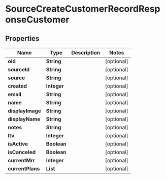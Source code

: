

# SourceCreateCustomerRecordResponseCustomer


## Properties

| Name | Type | Description | Notes |
|------------ | ------------- | ------------- | -------------|
|**oid** | **String** |  |  [optional] |
|**sourceId** | **String** |  |  [optional] |
|**source** | **String** |  |  [optional] |
|**created** | **Integer** |  |  [optional] |
|**email** | **String** |  |  [optional] |
|**name** | **String** |  |  [optional] |
|**displayImage** | **String** |  |  [optional] |
|**displayName** | **String** |  |  [optional] |
|**notes** | **String** |  |  [optional] |
|**ltv** | **Integer** |  |  [optional] |
|**isActive** | **Boolean** |  |  [optional] |
|**isCanceled** | **Boolean** |  |  [optional] |
|**currentMrr** | **Integer** |  |  [optional] |
|**currentPlans** | **List** |  |  [optional] |



